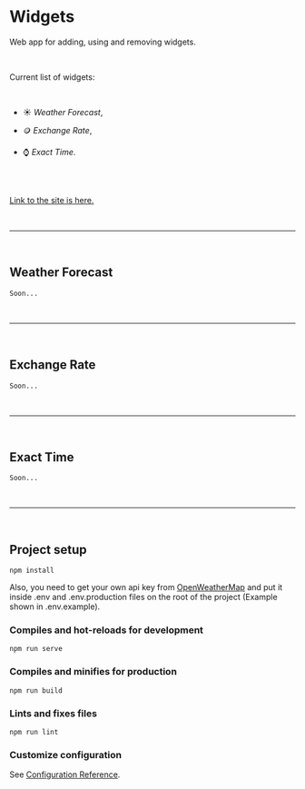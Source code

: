 # Widgets

 Web app for adding, using and removing widgets.

<br/>

Current list of widgets:

<br/>

- :sunny: *Weather Forecast*,

- :coin: *Exchange Rate*,

- :watch: *Exact Time*.

<br>
<br>

[Link to the site is here.](https://reliable-raindrop-761a7a.netlify.app/)

<br>

___

<br>

## Weather Forecast

```
Soon...
```

<br>

___

<br>

## Exchange Rate

```
Soon...
```

<br>

___

<br>

## Exact Time

```
Soon...
```

<br>

___

<br>

## Project setup

```
npm install
```

Also, you need to get your own api key from [OpenWeatherMap](https://openweathermap.org/)
and put it inside .env and .env.production files on the root of the project (Example shown in .env.example).

### Compiles and hot-reloads for development

```
npm run serve
```

### Compiles and minifies for production

```
npm run build
```

### Lints and fixes files

```
npm run lint
```

### Customize configuration

See [Configuration Reference](https://cli.vuejs.org/config/).
